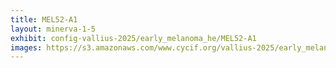 ```yaml
---
title: MEL52-A1
layout: minerva-1-5
exhibit: config-vallius-2025/early_melanoma_he/MEL52-A1
images: https://s3.amazonaws.com/www.cycif.org/vallius-2025/early_melanoma_he/MEL52-A1
---
```

